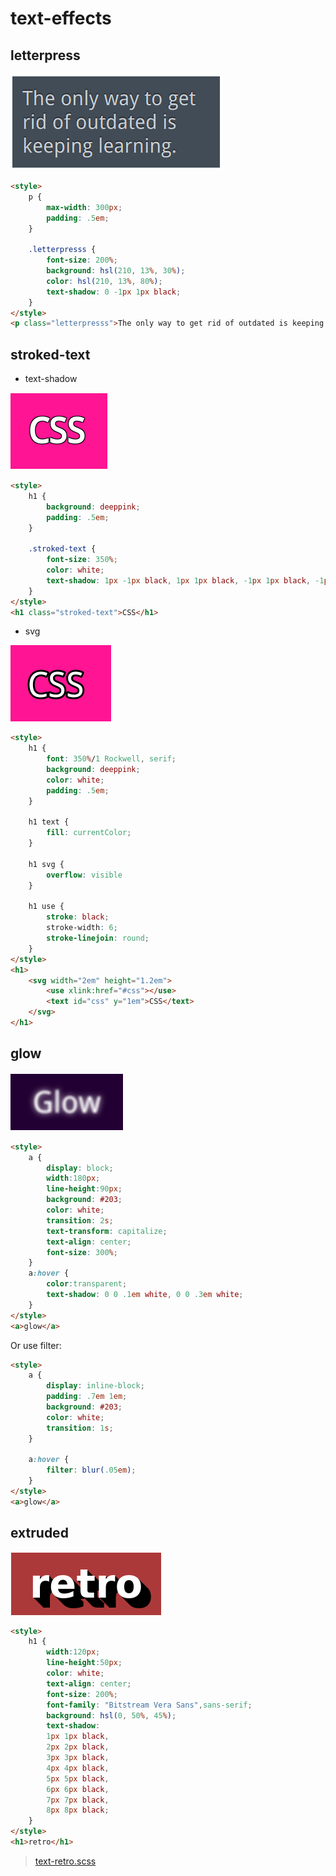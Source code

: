 # text-effects

## letterpress
![letterpress](./letterpress.png)
``` html
<style>
    p {
        max-width: 300px;
        padding: .5em;
    }

    .letterpresss {
        font-size: 200%;
        background: hsl(210, 13%, 30%);
        color: hsl(210, 13%, 80%);
        text-shadow: 0 -1px 1px black;
    }
</style>
<p class="letterpresss">The only way to get rid of outdated is keeping learning.</p>
```

## stroked-text
- text-shadow

![stroked-text-by-text-shadow](./stroked-text-by-text-shadow.png)
``` html
<style>
    h1 {
        background: deeppink;
        padding: .5em;
    }

    .stroked-text {
        font-size: 350%;
        color: white;
        text-shadow: 1px -1px black, 1px 1px black, -1px 1px black, -1px -1px black;
    }
</style>
<h1 class="stroked-text">CSS</h1>
```

- svg

![stroked-text-by-svg](./stroked-text-by-svg.png)
``` html
<style>
    h1 {
        font: 350%/1 Rockwell, serif;
        background: deeppink;
        color: white;
        padding: .5em;
    }

    h1 text {
        fill: currentColor;
    }

    h1 svg {
        overflow: visible
    }

    h1 use {
        stroke: black;
        stroke-width: 6;
        stroke-linejoin: round;
    }
</style>
<h1>
    <svg width="2em" height="1.2em">
        <use xlink:href="#css"></use>
        <text id="css" y="1em">CSS</text>
    </svg>
</h1>
```

## glow
![glow](./glow.png)
``` html
<style>
    a {
        display: block;
        width:180px;
        line-height:90px;
        background: #203;
        color: white;
        transition: 2s;
        text-transform: capitalize;
        text-align: center;
        font-size: 300%;
    }
    a:hover {
        color:transparent;
        text-shadow: 0 0 .1em white, 0 0 .3em white;
    }
</style>
<a>glow</a>
```
Or use filter:
``` html
<style>
    a {
        display: inline-block;
        padding: .7em 1em;
        background: #203;
        color: white;
        transition: 1s;
    }

    a:hover {
        filter: blur(.05em);
    }
</style>
<a>glow</a>
```

## extruded
![extruded](./extruded.png)
``` html
<style>
    h1 {
        width:120px;
        line-height:50px;
        color: white;
        text-align: center;
        font-size: 200%;
        font-family: "Bitstream Vera Sans",sans-serif;
        background: hsl(0, 50%, 45%);
        text-shadow:
        1px 1px black,
        2px 2px black,
        3px 3px black,
        4px 4px black,
        5px 5px black,
        6px 6px black,
        7px 7px black,
        8px 8px black;
    }
</style>
<h1>retro</h1>
```
> [text-retro.scss](./text-retro.scss)

